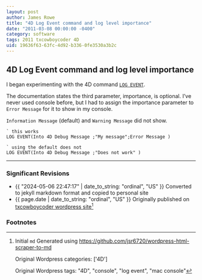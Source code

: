 ```yaml
---
layout: post
author: James Rowe
title: "4D Log Event command and log level importance"
date: "2011-03-08 00:00:00 -0400"
category: software
tags: 2011 txcowboycoder 4D
uid: 19636f63-63fc-4d92-b336-0fe3530a3b2c
---
```


## 4D Log Event command and log level importance

I began experimenting with the 4D command [`LOG EVENT`](http://doc.4d.com/4D-Language-Reference-12.1/System-Environment/LOG-EVENT.301-479440.en.html).

The documentation states the third parameter, importance, is optional. I’ve never used console before, but I had to assign the importance parameter to `Error Message` for it to show in my console. 

`Information Message` (default) and `Warning Message` did not show.

```
` this works
LOG EVENT(Into 4D Debug Message ;"My message";Error Message )

` using the default does not
LOG EVENT(Into 4D Debug Message ;"Does not work" )
```

---

### Significant Revisions

- {{ "2024-05-06 22:47:17" | date_to_string: "ordinal", "US" }} Converted to jekyll markdown format and copied to personal site
- {{ page.date | date_to_string: "ordinal", "US" }} Originally published on [txcowboycoder wordpress site](https://txcowboycoder.wordpress.com/2011/03/08/4d-log-event-command-and-log-level-importance/)[^draft]

### Footnotes

[^draft]: Initial `md` Generated using <https://github.com/jsr6720/wordpress-html-scraper-to-md>

    Original Wordpress categories: ['4D']

    Original Wordpress tags: "4D", "console", "log event", "mac console"